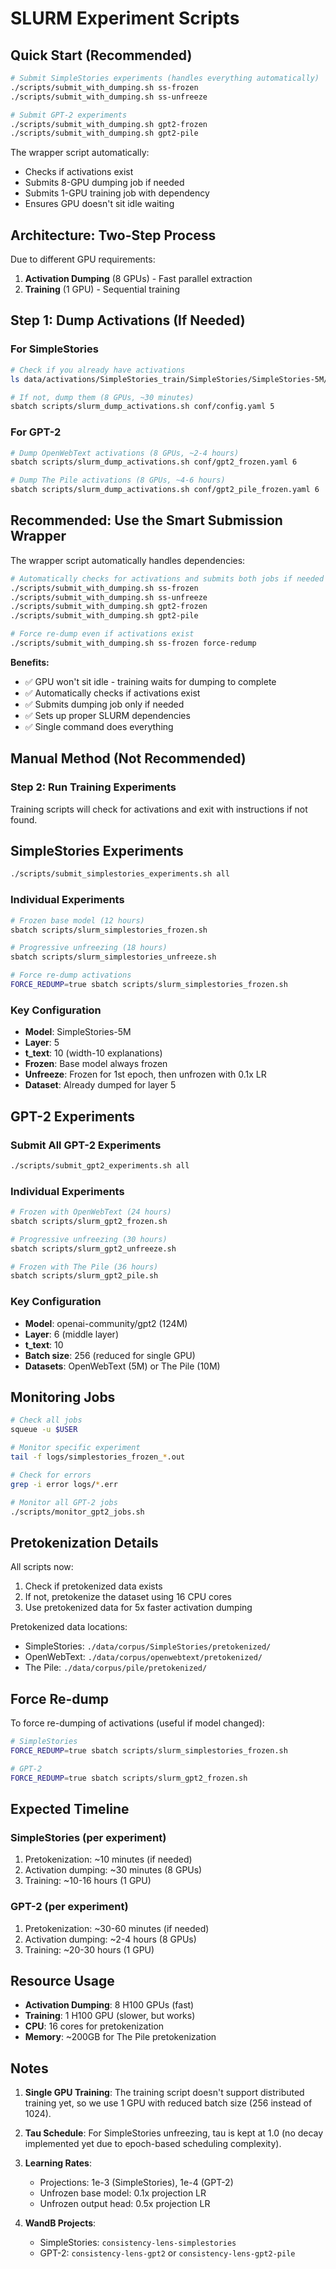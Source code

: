 # SLURM Experiment Scripts

## Quick Start (Recommended)

```bash
# Submit SimpleStories experiments (handles everything automatically)
./scripts/submit_with_dumping.sh ss-frozen
./scripts/submit_with_dumping.sh ss-unfreeze

# Submit GPT-2 experiments
./scripts/submit_with_dumping.sh gpt2-frozen
./scripts/submit_with_dumping.sh gpt2-pile
```

The wrapper script automatically:
- Checks if activations exist
- Submits 8-GPU dumping job if needed
- Submits 1-GPU training job with dependency
- Ensures GPU doesn't sit idle waiting

## Architecture: Two-Step Process

Due to different GPU requirements:

1. **Activation Dumping** (8 GPUs) - Fast parallel extraction
2. **Training** (1 GPU) - Sequential training

## Step 1: Dump Activations (If Needed)

### For SimpleStories
```bash
# Check if you already have activations
ls data/activations/SimpleStories_train/SimpleStories/SimpleStories-5M/layer_5/train/

# If not, dump them (8 GPUs, ~30 minutes)
sbatch scripts/slurm_dump_activations.sh conf/config.yaml 5
```

### For GPT-2
```bash
# Dump OpenWebText activations (8 GPUs, ~2-4 hours)
sbatch scripts/slurm_dump_activations.sh conf/gpt2_frozen.yaml 6

# Dump The Pile activations (8 GPUs, ~4-6 hours)
sbatch scripts/slurm_dump_activations.sh conf/gpt2_pile_frozen.yaml 6
```

## Recommended: Use the Smart Submission Wrapper

The wrapper script automatically handles dependencies:

```bash
# Automatically checks for activations and submits both jobs if needed
./scripts/submit_with_dumping.sh ss-frozen
./scripts/submit_with_dumping.sh ss-unfreeze
./scripts/submit_with_dumping.sh gpt2-frozen
./scripts/submit_with_dumping.sh gpt2-pile

# Force re-dump even if activations exist
./scripts/submit_with_dumping.sh ss-frozen force-redump
```

**Benefits:**
- ✅ GPU won't sit idle - training waits for dumping to complete
- ✅ Automatically checks if activations exist
- ✅ Submits dumping job only if needed
- ✅ Sets up proper SLURM dependencies
- ✅ Single command does everything

## Manual Method (Not Recommended)

### Step 2: Run Training Experiments

Training scripts will check for activations and exit with instructions if not found.

## SimpleStories Experiments
```bash
./scripts/submit_simplestories_experiments.sh all
```

### Individual Experiments
```bash
# Frozen base model (12 hours)
sbatch scripts/slurm_simplestories_frozen.sh

# Progressive unfreezing (18 hours)
sbatch scripts/slurm_simplestories_unfreeze.sh

# Force re-dump activations
FORCE_REDUMP=true sbatch scripts/slurm_simplestories_frozen.sh
```

### Key Configuration
- **Model**: SimpleStories-5M
- **Layer**: 5
- **t_text**: 10 (width-10 explanations)
- **Frozen**: Base model always frozen
- **Unfreeze**: Frozen for 1st epoch, then unfrozen with 0.1x LR
- **Dataset**: Already dumped for layer 5

## GPT-2 Experiments

### Submit All GPT-2 Experiments
```bash
./scripts/submit_gpt2_experiments.sh all
```

### Individual Experiments
```bash
# Frozen with OpenWebText (24 hours)
sbatch scripts/slurm_gpt2_frozen.sh

# Progressive unfreezing (30 hours)
sbatch scripts/slurm_gpt2_unfreeze.sh

# Frozen with The Pile (36 hours)
sbatch scripts/slurm_gpt2_pile.sh
```

### Key Configuration
- **Model**: openai-community/gpt2 (124M)
- **Layer**: 6 (middle layer)
- **t_text**: 10
- **Batch size**: 256 (reduced for single GPU)
- **Datasets**: OpenWebText (5M) or The Pile (10M)

## Monitoring Jobs

```bash
# Check all jobs
squeue -u $USER

# Monitor specific experiment
tail -f logs/simplestories_frozen_*.out

# Check for errors
grep -i error logs/*.err

# Monitor all GPT-2 jobs
./scripts/monitor_gpt2_jobs.sh
```

## Pretokenization Details

All scripts now:
1. Check if pretokenized data exists
2. If not, pretokenize the dataset using 16 CPU cores
3. Use pretokenized data for 5x faster activation dumping

Pretokenized data locations:
- SimpleStories: `./data/corpus/SimpleStories/pretokenized/`
- OpenWebText: `./data/corpus/openwebtext/pretokenized/`
- The Pile: `./data/corpus/pile/pretokenized/`

## Force Re-dump

To force re-dumping of activations (useful if model changed):
```bash
# SimpleStories
FORCE_REDUMP=true sbatch scripts/slurm_simplestories_frozen.sh

# GPT-2
FORCE_REDUMP=true sbatch scripts/slurm_gpt2_frozen.sh
```

## Expected Timeline

### SimpleStories (per experiment)
1. Pretokenization: ~10 minutes (if needed)
2. Activation dumping: ~30 minutes (8 GPUs)
3. Training: ~10-16 hours (1 GPU)

### GPT-2 (per experiment)
1. Pretokenization: ~30-60 minutes (if needed)
2. Activation dumping: ~2-4 hours (8 GPUs)
3. Training: ~20-30 hours (1 GPU)

## Resource Usage

- **Activation Dumping**: 8 H100 GPUs (fast)
- **Training**: 1 H100 GPU (slower, but works)
- **CPU**: 16 cores for pretokenization
- **Memory**: ~200GB for The Pile pretokenization

## Notes

1. **Single GPU Training**: The training script doesn't support distributed training yet, so we use 1 GPU with reduced batch size (256 instead of 1024).

2. **Tau Schedule**: For SimpleStories unfreezing, tau is kept at 1.0 (no decay implemented yet due to epoch-based scheduling complexity).

3. **Learning Rates**: 
   - Projections: 1e-3 (SimpleStories), 1e-4 (GPT-2)
   - Unfrozen base model: 0.1x projection LR
   - Unfrozen output head: 0.5x projection LR

4. **WandB Projects**:
   - SimpleStories: `consistency-lens-simplestories`
   - GPT-2: `consistency-lens-gpt2` or `consistency-lens-gpt2-pile`